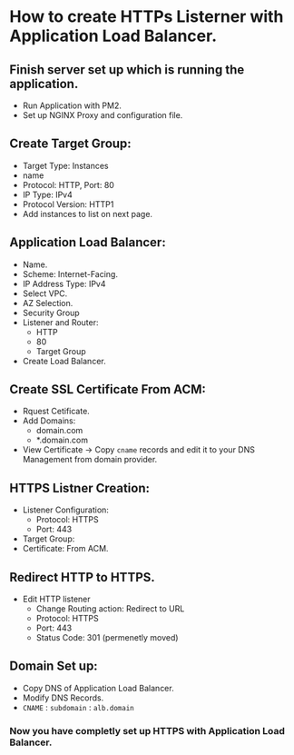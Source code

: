 # How to create HTTPs Listerner with Application Load Balancer.
## Finish server set up which is running the application.
- Run Application with PM2.
- Set up NGINX Proxy and configuration file.
## Create Target Group:
- Target Type: Instances
- name
- Protocol: HTTP, Port: 80
- IP Type: IPv4
- Protocol Version: HTTP1
- Add instances to list on next page.
## Application Load Balancer:
- Name.
- Scheme: Internet-Facing.
- IP Address Type: IPv4
- Select VPC.
- AZ Selection.
- Security Group
- Listener and Router:
  - HTTP
  - 80
  - Target Group
- Create Load Balancer.
## Create SSL Certificate From ACM:
- Rquest Cetificate.
- Add Domains:
  - domain.com
  - *.domain.com
- View Certificate -> Copy `cname` records and edit it to your DNS Management from domain provider.
## HTTPS Listner Creation:
- Listener Configuration:
  - Protocol: HTTPS
  - Port: 443
- Target Group:
- Certificate: From ACM.
## Redirect HTTP to HTTPS.
- Edit HTTP listener
  - Change Routing action: Redirect to URL
  - Protocol: HTTPS
  - Port: 443
  - Status Code: 301 (permenetly moved)
## Domain Set up:
- Copy DNS of Application Load Balancer.
- Modify DNS Records.
- `CNAME` : `subdomain` : `alb.domain`
### Now you have completly set up HTTPS with Application Load Balancer.
